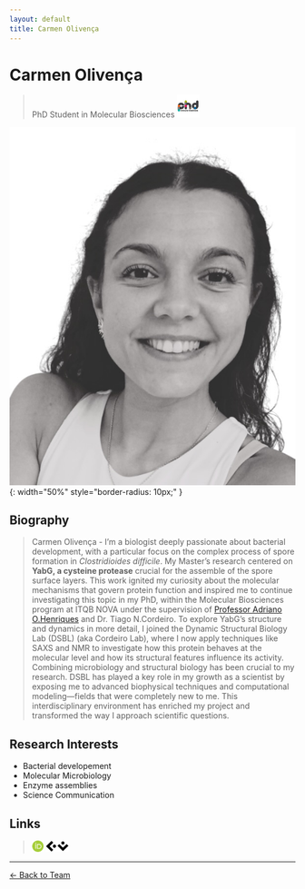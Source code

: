 ```yaml
---
layout: default
title: Carmen Olivença
---
```


# Carmen Olivença

> PhD Student in Molecular Biosciences [<img src="/assets/images/molbios.jpg" alt="molbios" width="40" height="40">](https://www.itqb.unl.pt/education/phd-molecular-bioscience)

![Maria L. Martins](/assets/images/team/carmen.jpg){: width="50%" style="border-radius: 10px;" }

## Biography

>Carmen Olivença - I’m a biologist deeply passionate about bacterial development, with a particular focus on the complex process of spore formation in *Clostridioides difficile*. My Master’s research centered on **YabG, a cysteine protease** crucial for the assemble of the spore surface layers. This work ignited my curiosity about the molecular mechanisms that govern protein function and inspired me to continue investigating this topic in my PhD, within the Molecular Biosciences program at ITQB NOVA under the supervision of [Professor Adriano O.Henriques](https://www.itqb.unl.pt/research/biology/microbial-development/microbial-development#GM) and Dr. Tiago N.Cordeiro. To explore YabG’s structure and dynamics in more detail, I joined the Dynamic Structural Biology Lab (DSBL) (aka Cordeiro Lab), where I now apply techniques like SAXS and NMR to investigate how this protein behaves at the molecular level and how its structural features influence its activity. Combining microbiology and structural biology has been crucial to my research. DSBL has played a key role in my growth as a scientist by exposing me to advanced biophysical techniques and computational modeling—fields that were completely new to me. This interdisciplinary environment has enriched my project and transformed the way I approach scientific questions.

## Research Interests

- Bacterial developement
- Molecular Microbiology
- Enzyme assemblies
- Science Communication

## Links
> [<img src="/assets/images/icons/orcid_icon.png" alt="orcid" width="20" height="20">](https://orcid.org/0009-0007-7317-0456)
> [<img src="/assets/images/icons/ciencia-vitae_icon.png" alt="linkedin" width="40" height="20">](https://www.cienciavitae.pt/portal/2B19-B155-E0C1) 

---

[← Back to Team](/pages/team.html)
